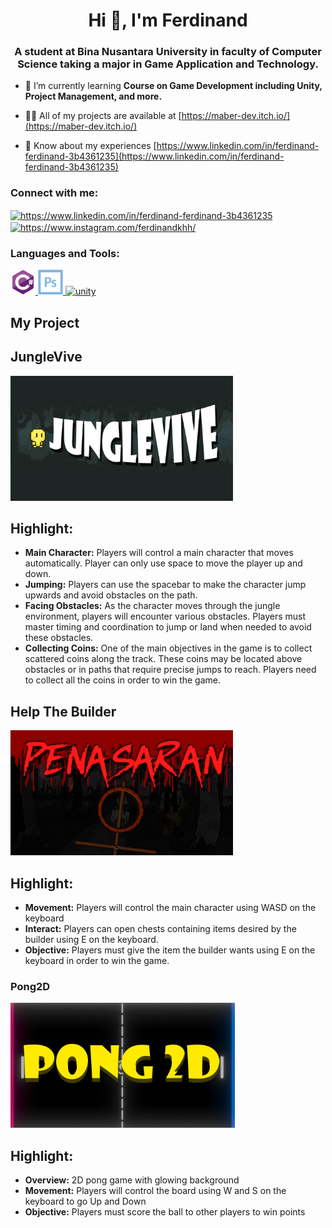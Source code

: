 <h1 align="center">Hi 👋, I'm Ferdinand</h1>
<h3 align="center">A student at Bina Nusantara University in faculty of Computer Science taking a major in Game Application and Technology.</h3>

- 🌱 I’m currently learning **Course on Game Development including Unity, Project Management, and more.**

- 👨‍💻 All of my projects are available at [https://maber-dev.itch.io/](https://maber-dev.itch.io/)

- 📄 Know about my experiences [https://www.linkedin.com/in/ferdinand-ferdinand-3b4361235](https://www.linkedin.com/in/ferdinand-ferdinand-3b4361235)

<h3 align="left">Connect with me:</h3>
<p align="left">
<a href="https://linkedin.com/in/https://www.linkedin.com/in/ferdinand-ferdinand-3b4361235" target="blank"><img align="center" src="https://raw.githubusercontent.com/rahuldkjain/github-profile-readme-generator/master/src/images/icons/Social/linked-in-alt.svg" alt="https://www.linkedin.com/in/ferdinand-ferdinand-3b4361235" height="30" width="40" /></a>
<a href="https://instagram.com/https://www.instagram.com/ferdinandkhh/" target="blank"><img align="center" src="https://raw.githubusercontent.com/rahuldkjain/github-profile-readme-generator/master/src/images/icons/Social/instagram.svg" alt="https://www.instagram.com/ferdinandkhh/" height="30" width="40" /></a>
</p>

<h3 align="left">Languages and Tools:</h3>
<p align="left"> <a href="https://www.w3schools.com/cs/" target="_blank" rel="noreferrer"> <img src="https://raw.githubusercontent.com/devicons/devicon/master/icons/csharp/csharp-original.svg" alt="csharp" width="40" height="40/> </a> <a href="https://www.photoshop.com/en" target="_blank" rel="noreferrer"> <img src="https://raw.githubusercontent.com/devicons/devicon/master/icons/photoshop/photoshop-line.svg" alt="photoshop" width="40" height="40"/> </a> <a href="https://unity.com/" target="_blank" rel="noreferrer"> <img src="https://www.vectorlogo.zone/logos/unity3d/unity3d-icon.svg" alt="unity" width="40" height="40"/> </a> </p>

<h2 align="left">My Project</h3>

<h2 align="left">JungleVive</h2>

<div align="left">
  <img height="200" src="https://github.com/ferdinandunit/ferdinandunit/blob/main/1.jpg?raw=true"  />
  <h2>Highlight:</h2>
    <ul>
      <li><b>Main Character:</b> Players will control a main character that moves automatically. Player can only use space to move the player up and down.</li>
      <li><b>Jumping:</b> Players can use the spacebar to make the character jump upwards and avoid obstacles on the path.</li>
      <li><b>Facing Obstacles:</b> As the character moves through the jungle environment, players will encounter various obstacles. Players must master timing and coordination to jump or land when needed to avoid these obstacles.</li>
      <li><b>Collecting Coins:</b> One of the main objectives in the game is to collect scattered coins along the track. These coins may be located above obstacles or in paths that require precise jumps to reach. Players need to collect all the coins in order to win the game.</li>
    </ul>
</div>

<h2 align="left">Help The Builder</h2>

<div align="left">
  <img height="200" src="https://github.com/ferdinandunit/ferdinandunit/blob/main/PENASARAN.jpg?raw=true"  />
  <h2>Highlight:</h2>
    <ul>
      <li><b>Movement:</b> Players will control the main character using WASD on the keyboard</li>
      <li><b>Interact:</b> Players can open chests containing items desired by the builder using E on the keyboard.</li>
      <li><b>Objective:</b> Players must give the item the builder wants using E on the keyboard in order to win the game.</li>
    </ul>
</div>

<h3 align="left">Pong2D</h3>

<div align="left">
  <img height="200" src="https://github.com/ferdinandunit/ferdinandunit/blob/main/pong.jpg?raw=true"  />
  <h2>Highlight:</h2>
    <ul>
      <li><b>Overview:</b> 2D pong game with glowing background </li>
      <li><b>Movement:</b> Players will control the board using W and S on the keyboard to go Up and Down</li>
      <li><b>Objective:</b> Players must score the ball to other players to win points</li>
    </ul>
</div>
